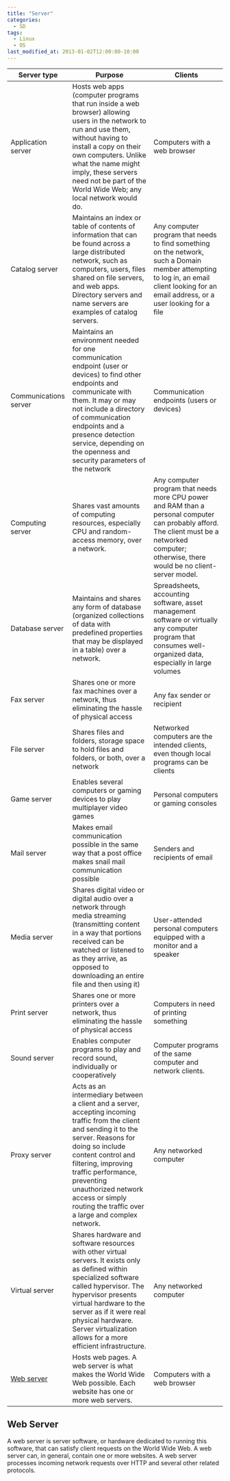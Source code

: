 ```yaml
---
title: "Server"
categories:
  - SD
tags:
  - Linux
  - OS
last_modified_at: 2013-01-02T12:00:00-10:00
---
```




| Server type | Purpose | Clients |
| ----------- | ------- | ------- |
| Application server | Hosts web apps (computer programs that run inside a web browser) allowing users in the network to run and use them, without having to install a copy on their own computers. Unlike what the name might imply, these servers need not be part of the World Wide Web; any local network would do. | Computers with a web browser |
| Catalog server | Maintains an index or table of contents of information that can be found across a large distributed network, such as computers, users, files shared on file servers, and web apps. Directory servers and name servers are examples of catalog servers. | Any computer program that needs to find something on the network, such a Domain member attempting to log in, an email client looking for an email address, or a user looking for a file |
| Communications server | Maintains an environment needed for one communication endpoint (user or devices) to find other endpoints and communicate with them. It may or may not include a directory of communication endpoints and a presence detection service, depending on the openness and security parameters of the network | Communication endpoints (users or devices) |
| Computing server | Shares vast amounts of computing resources, especially CPU and random-access memory, over a network. | Any computer program that needs more CPU power and RAM than a personal computer can probably afford. The client must be a networked computer; otherwise, there would be no client-server model. |
| Database server | Maintains and shares any form of database (organized collections of data with predefined properties that may be displayed in a table) over a network. | Spreadsheets, accounting software, asset management software or virtually any computer program that consumes well-organized data, especially in large volumes |
| Fax server | Shares one or more fax machines over a network, thus eliminating the hassle of physical access | Any fax sender or recipient |
| File server | Shares files and folders, storage space to hold files and folders, or both, over a network | Networked computers are the intended clients, even though local programs can be clients |
| Game server | Enables several computers or gaming devices to play multiplayer video games | Personal computers or gaming consoles |
| Mail server | Makes email communication possible in the same way that a post office makes snail mail communication possible | Senders and recipients of email |
| Media server | Shares digital video or digital audio over a network through media streaming (transmitting content in a way that portions received can be watched or listened to as they arrive, as opposed to downloading an entire file and then using it) | User-attended personal computers equipped with a monitor and a speaker |
| Print server | Shares one or more printers over a network, thus eliminating the hassle of physical access | Computers in need of printing something |
| Sound server | Enables computer programs to play and record sound, individually or cooperatively | Computer programs of the same computer and network clients. |
| Proxy server | Acts as an intermediary between a client and a server, accepting incoming traffic from the client and sending it to the server. Reasons for doing so include content control and filtering, improving traffic performance, preventing unauthorized network access or simply routing the traffic over a large and complex network. | Any networked computer |
| Virtual server | Shares hardware and software resources with other virtual servers. It exists only as defined within specialized software called hypervisor. The hypervisor presents virtual hardware to the server as if it were real physical hardware. Server virtualization allows for a more efficient infrastructure. | Any networked computer |
| [Web server](https://en.wikipedia.org/wiki/Web_server) | Hosts web pages. A web server is what makes the World Wide Web possible. Each website has one or more web servers. | Computers with a web browser |

## Web Server

A web server is server software, or hardware dedicated to running this software, that can satisfy client requests on the World Wide Web. A web server can, in general, contain one or more websites. A web server processes incoming network requests over HTTP and several other related protocols.

